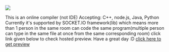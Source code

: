 <html>
  <body>
<img src='https://cdn.discordapp.com/attachments/768087494586662974/908731969985208380/Screenshot_2021-11-12_at_8.21.03_PM.png'></img>
</body>
</html>

This is an online compiler (not IDE)
Accepting: C++, node.js, Java, Python
Currently it's supported by SOCKET.IO framework(lib) which means more than 1 person in the same room can code the same program(multiple person can type in the same file at once from the same corresponding room)
click link given below to check hosted preview.
Have a great day :D
[click here to get preview](https://app-socketv2.mantragohil.repl.co)
